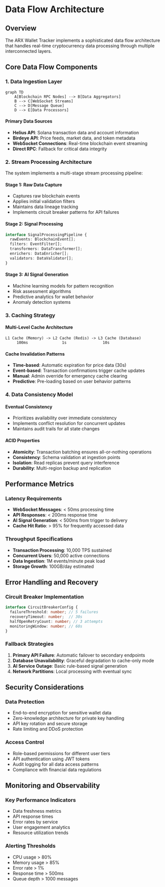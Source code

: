 # Data Flow Architecture

## Overview

The ARX Wallet Tracker implements a sophisticated data flow architecture that handles real-time cryptocurrency data processing through multiple interconnected layers.

## Core Data Flow Components

### 1. Data Ingestion Layer

```mermaid
graph TD
    A[Blockchain RPC Nodes] --> B[Data Aggregators]
    B --> C[WebSocket Streams]
    C --> D[Message Queue]
    D --> E[Data Processors]
```

#### Primary Data Sources
- **Helius API**: Solana transaction data and account information
- **Birdeye API**: Price feeds, market data, and token metadata
- **WebSocket Connections**: Real-time blockchain event streaming
- **Direct RPC**: Fallback for critical data integrity

### 2. Stream Processing Architecture

The system implements a multi-stage stream processing pipeline:

#### Stage 1: Raw Data Capture
- Captures raw blockchain events
- Applies initial validation filters
- Maintains data lineage tracking
- Implements circuit breaker patterns for API failures

#### Stage 2: Signal Processing
```typescript
interface SignalProcessingPipeline {
  rawEvents: BlockchainEvent[];
  filters: EventFilter[];
  transformers: DataTransformer[];
  enrichers: DataEnricher[];
  validators: DataValidator[];
}
```

#### Stage 3: AI Signal Generation
- Machine learning models for pattern recognition
- Risk assessment algorithms
- Predictive analytics for wallet behavior
- Anomaly detection systems

### 3. Caching Strategy

#### Multi-Level Cache Architecture
```
L1 Cache (Memory) -> L2 Cache (Redis) -> L3 Cache (Database)
     100ms               1s                10s
```

#### Cache Invalidation Patterns
- **Time-based**: Automatic expiration for price data (30s)
- **Event-based**: Transaction confirmations trigger cache updates
- **Manual**: Admin override for emergency cache clearing
- **Predictive**: Pre-loading based on user behavior patterns

### 4. Data Consistency Model

#### Eventual Consistency
- Prioritizes availability over immediate consistency
- Implements conflict resolution for concurrent updates
- Maintains audit trails for all state changes

#### ACID Properties
- **Atomicity**: Transaction batching ensures all-or-nothing operations
- **Consistency**: Schema validation at ingestion points
- **Isolation**: Read replicas prevent query interference
- **Durability**: Multi-region backup and replication

## Performance Metrics

### Latency Requirements
- **WebSocket Messages**: < 50ms processing time
- **API Responses**: < 200ms response time
- **AI Signal Generation**: < 500ms from trigger to delivery
- **Cache Hit Ratio**: > 95% for frequently accessed data

### Throughput Specifications
- **Transaction Processing**: 10,000 TPS sustained
- **Concurrent Users**: 50,000 active connections
- **Data Ingestion**: 1M events/minute peak load
- **Storage Growth**: 100GB/day estimated

## Error Handling and Recovery

### Circuit Breaker Implementation
```typescript
interface CircuitBreakerConfig {
  failureThreshold: number; // 5 failures
  recoveryTimeout: number;  // 30s
  halfOpenRetryCount: number; // 3 attempts
  monitoringWindow: number; // 60s
}
```

### Fallback Strategies
1. **Primary API Failure**: Automatic failover to secondary endpoints
2. **Database Unavailability**: Graceful degradation to cache-only mode
3. **AI Service Outage**: Basic rule-based signal generation
4. **Network Partitions**: Local processing with eventual sync

## Security Considerations

### Data Protection
- End-to-end encryption for sensitive wallet data
- Zero-knowledge architecture for private key handling
- API key rotation and secure storage
- Rate limiting and DDoS protection

### Access Control
- Role-based permissions for different user tiers
- API authentication using JWT tokens
- Audit logging for all data access patterns
- Compliance with financial data regulations

## Monitoring and Observability

### Key Performance Indicators
- Data freshness metrics
- API response times
- Error rates by service
- User engagement analytics
- Resource utilization trends

### Alerting Thresholds
- CPU usage > 80%
- Memory usage > 85%
- Error rate > 1%
- Response time > 500ms
- Queue depth > 1000 messages

